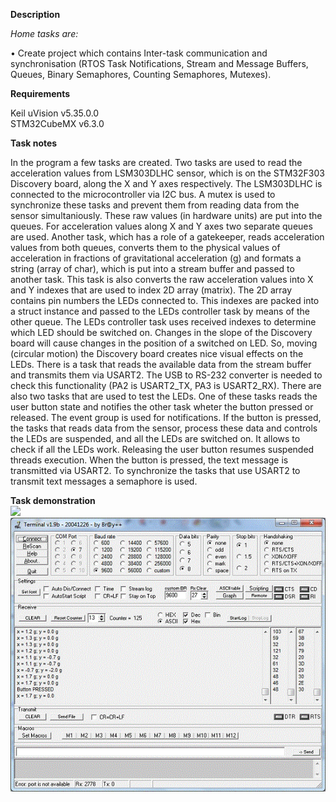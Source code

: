 **Description**

*Home tasks are:*

• Create project which contains Inter-task communication and synchronisation
(RTOS Task Notifications, Stream and Message Buffers, Queues, Binary Semaphores,
Counting Semaphores, Mutexes).<br>

**Requirements**

Keil uVision v5.35.0.0<br>
STM32CubeMX v6.3.0<br>

**Task notes**

In the program a few tasks are created. Two tasks are used to read the acceleration values 
from LSM303DLHC sensor, which is on the STM32F303 Discovery board, along the X and Y axes respectively.
The LSM303DLHC is connected to the microcontroller via I2C bus. A mutex is used to synchronize 
these tasks and prevent them from reading data from the sensor simultaniously.
These raw values (in hardware units) are put into the queues. For acceleration values along X and Y axes
two separate queues are used. Another task, which has a role of a gatekeeper, reads acceleration values 
from both queues, converts them to the physical values of acceleration in fractions of gravitational
acceleration (g) and formats a string (array of char), which is put into a stream buffer and passed to 
another task. This task is also converts the raw acceleration values into X and Y indexes that are used to index
2D array (matrix). The 2D array contains pin numbers the LEDs connected to. This indexes are packed
into a struct instance and passed to the LEDs controller task by means of the other queue. The LEDs controller
task uses received indexes to determine which LED should be switched on. Changes in the slope of the
Discovery board will cause changes in the position of a switched on LED. So, moving (circular motion) 
the Discovery board creates nice visual effects on the LEDs. There is a task that reads the available data from 
the stream buffer and transmits them via USART2. The USB to RS-232 converter is needed to check this functionality
(PA2 is USART2_TX, PA3 is USART2_RX). There are also two tasks that are used to test the LEDs. 
One of these tasks reads the user button state and notifies the other task wheter the button pressed or released.
The event group is used for notifications. If the button is pressed, the tasks that reads data from the sensor, 
process these data and controls the LEDs are suspended, and all the LEDs are switched on. It allows to check
if all the LEDs work. Releasing the user button resumes suspended threads execution. When the button is pressed,
the text message is transmitted via USART2. To synchronize the tasks that use USART2 to transmit text messages
a semaphore is used.<br>

**Task demonstration**
<br>
![](demo.gif)
<br>
![](terminal.gif)
